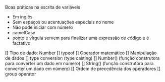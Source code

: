 Boas práticas na escrita de variáveis

- Em inglês
- Sem espaços ou acentuações especiais no nome
- Não pode iniciar com número
- camelCase
- ponto e vírgula servem para finalizar uma expressão de código e é factativo

[] Tipo de dado: Number
[] typeof
[] Operador matemático
[] Manipulação de dados
 [] type conversion (type casting)
 [] Number() (função construtora para converter um dado em número)
 [] String()  (função construtora para converter um dado em número)
[] Ordem de precedência dos operadores
[] group operator